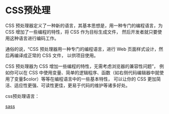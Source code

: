 # CSS预处理

CSS 预处理器定义了一种新的语言，其基本思想是，用一种专门的编程语言，为 CSS 增加了一些编程的特性，将 CSS 作为目标生成文件，
然后开发者就只要使用这种语言进行编码工作。

通俗的说，“CSS 预处理器用一种专门的编程语言，进行 Web 页面样式设计，然后再编译成正常的 CSS 文件，
以供项目使用。

CSS 预处理器为 CSS 增加一些编程的特性，无需考虑浏览器的兼容性问题”，
例如你可以在 CSS 中使用变量、简单的逻辑程序、函数（如右侧代码编辑器中就使用了变量$color）等等在编程语言中的一些基本特性，
可以让你的 CSS 更加简洁、适应性更强、可读性更佳，更易于代码的维护等诸多好处。

css预处理语言：

[sass](https://www.sass.hk/guide/)